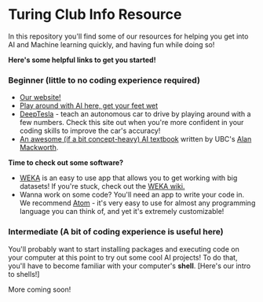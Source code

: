 # Turing Club Info Resource

In this repository you'll find some of our resources for helping you get into AI and Machine learning quickly, and having fun while doing so!

**Here's some helpful links to get you started!**

### Beginner (little to no coding experience required)
- [Our website!](ubcturingclub.squarespace.com)
- [Play around with AI here, get your feet wet](https://experiments.withgoogle.com/ai)
- [DeepTesla](http://selfdrivingcars.mit.edu/deeptesla/) - teach an autonomous car to drive by playing around with a few numbers. Check this site out when you're more confident in your coding skills to improve the car's accuracy!
- [An awesome (if a bit concept-heavy) AI textbook](http://artint.info/) written by UBC's [Alan Mackworth](http://www.cs.ubc.ca/~mack/).

**Time to check out some software?**

- [WEKA](https://www.cs.waikato.ac.nz/ml/weka/index.html) is an easy to use app that allows you to get working with big datasets! If you're stuck, check out the [WEKA wiki.](http://weka.wikispaces.com/Frequently+Asked+Questions)
- Wanna work on some code? You'll need an app to write your code in. We recommend [Atom](https://atom.io/) - it's very easy to use for almost any programming language you can think of, and yet it's extremely customizable!

### Intermediate (A bit of coding experience is useful here)

You'll probably want to start installing packages and executing code on your computer at this point to try out some cool AI projects! To do that, you'll have to become familiar with your computer's **shell**. [Here's our intro to shells!]





More coming soon!
